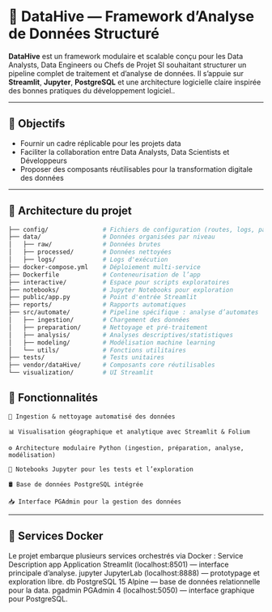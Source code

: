 # 🧠 DataHive — Framework d’Analyse de Données Structuré

**DataHive** est un framework modulaire et scalable conçu pour les Data Analysts, Data Engineers ou Chefs de Projet SI souhaitant structurer un pipeline complet de traitement et d’analyse de données. Il s’appuie sur **Streamlit**, **Jupyter**, **PostgreSQL** et une architecture logicielle claire inspirée des bonnes pratiques du développement logiciel..

---

## 🚀 Objectifs

- Fournir un cadre réplicable pour les projets data
- Faciliter la collaboration entre Data Analysts, Data Scientists et Développeurs
- Proposer des composants réutilisables pour la transformation digitale des données

---

## 🧱 Architecture du projet

```bash
├── config/               # Fichiers de configuration (routes, logs, paramètres)
├── data/                 # Données organisées par niveau
│   ├── raw/              # Données brutes
│   ├── processed/        # Données nettoyées
│   ├── logs/             # Logs d'exécution
├── docker-compose.yml    # Déploiement multi-service
├── Dockerfile            # Conteneurisation de l’app
├── interactive/          # Espace pour scripts exploratoires
├── notebooks/            # Jupyter Notebooks pour exploration
├── public/app.py         # Point d'entrée Streamlit
├── reports/              # Rapports automatiques
├── src/automate/         # Pipeline spécifique : analyse d’automates
│   ├── ingestion/        # Chargement des données
│   ├── preparation/      # Nettoyage et pré-traitement
│   ├── analysis/         # Analyses descriptives/statistiques
│   ├── modeling/         # Modélisation machine learning
│   └── utils/            # Fonctions utilitaires
├── tests/                # Tests unitaires
├── vendor/dataHive/      # Composants core réutilisables
└── visualization/        # UI Streamlit
```

## 🚀 Fonctionnalités
    🔄 Ingestion & nettoyage automatisé des données

    📊 Visualisation géographique et analytique avec Streamlit & Folium

    ⚙️ Architecture modulaire Python (ingestion, préparation, analyse, modélisation)

    🧪 Notebooks Jupyter pour les tests et l’exploration

    🛢️ Base de données PostgreSQL intégrée

    📥 Interface PGAdmin pour la gestion des données
---
## 🐳 **Services Docker**

Le projet embarque plusieurs services orchestrés via Docker :
Service	Description
app	Application Streamlit (localhost:8501) — interface principale d’analyse.
jupyter	JupyterLab (localhost:8888) — prototypage et exploration libre.
db	PostgreSQL 15 Alpine — base de données relationnelle pour la data.
pgadmin	PGAdmin 4 (localhost:5050) — interface graphique pour PostgreSQL.
